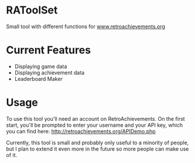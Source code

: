 # RAToolSet
Small tool with different functions for www.retroachievements.org

# Current Features
- Displaying game data
- Displaying achievement data
- Leaderboard Maker

# Usage
To use this tool you'll need an account on RetroAchievements. On the first start, you'll be prompted to 
enter your username and your API key, which you can find here: http://retroachievements.org/APIDemo.php

Currently, this tool is small and probably only useful to a minority of people, but I plan to extend it
even more in the future so more people can make use of it. 

